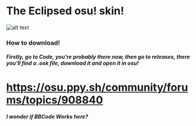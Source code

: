 # The Eclipsed osu! skin!
![alt text](https://i.imgur.com/wcZIRNq.png "Logo Title Text 1")

### How to download!
##### Firstly, go to Code, you're probably there now, then go to releases, there you'll find a .osk file, download it and open it in osu!

# https://osu.ppy.sh/community/forums/topics/908840

##### I wonder if BBCode Works here?
